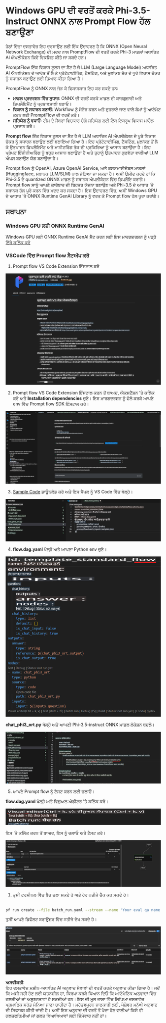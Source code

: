 # Windows GPU ਦੀ ਵਰਤੋਂ ਕਰਕੇ Phi-3.5-Instruct ONNX ਨਾਲ Prompt Flow ਹੱਲ ਬਣਾਉਣਾ

ਹੇਠਾਂ ਦਿੱਤਾ ਦਸਤਾਵੇਜ਼ ਇਹ ਦਰਸਾਉਣ ਲਈ ਇੱਕ ਉਦਾਹਰਣ ਹੈ ਕਿ ONNX (Open Neural Network Exchange) ਦੀ ਮਦਦ ਨਾਲ PromptFlow ਦੀ ਵਰਤੋਂ ਕਰਕੇ Phi-3 ਮਾਡਲਾਂ ਅਧਾਰਿਤ AI ਐਪਲੀਕੇਸ਼ਨ ਕਿਵੇਂ ਵਿਕਸਿਤ ਕੀਤੇ ਜਾ ਸਕਦੇ ਹਨ।

PromptFlow ਇੱਕ ਵਿਕਾਸ ਟੂਲਸ ਦਾ ਸੈੱਟ ਹੈ ਜੋ LLM (Large Language Model) ਅਧਾਰਿਤ AI ਐਪਲੀਕੇਸ਼ਨ ਦੇ ਆਰੰਭ ਤੋਂ ਲੈ ਕੇ ਪ੍ਰੋਟੋਟਾਈਪਿੰਗ, ਟੈਸਟਿੰਗ, ਅਤੇ ਮੁਲਾਂਕਣ ਤੱਕ ਦੇ ਪੂਰੇ ਵਿਕਾਸ ਚੱਕਰ ਨੂੰ ਸਧਾਰਨ ਬਣਾਉਣ ਲਈ ਤਿਆਰ ਕੀਤਾ ਗਿਆ ਹੈ।

PromptFlow ਨੂੰ ONNX ਨਾਲ ਜੋੜ ਕੇ ਵਿਕਾਸਕਾਰ ਇਹ ਕਰ ਸਕਦੇ ਹਨ:

- **ਮਾਡਲ ਪ੍ਰਦਰਸ਼ਨ ਵਿੱਚ ਸੁਧਾਰ**: ONNX ਦੀ ਵਰਤੋਂ ਕਰਕੇ ਮਾਡਲ ਦੀ ਕਾਰਗੁਜ਼ਾਰੀ ਅਤੇ ਡਿਪਲੌਇਮੈਂਟ ਨੂੰ ਪ੍ਰਭਾਵਸ਼ਾਲੀ ਬਣਾਓ।
- **ਵਿਕਾਸ ਨੂੰ ਸਧਾਰਨ ਬਣਾਓ**: Workflow ਨੂੰ ਮੈਨੇਜ ਕਰਨ ਅਤੇ ਦੁਹਰਾਏ ਜਾਣ ਵਾਲੇ ਕੰਮਾਂ ਨੂੰ ਆਟੋਮੇਟ ਕਰਨ ਲਈ PromptFlow ਦੀ ਵਰਤੋਂ ਕਰੋ।
- **ਸਹਿਯੋਗ ਨੂੰ ਵਧਾਓ**: ਟੀਮ ਦੇ ਮੈਂਬਰਾਂ ਵਿਚਕਾਰ ਚੰਗੇ ਸਹਿਯੋਗ ਲਈ ਇੱਕ ਇਕਰੂਪ ਵਿਕਾਸ ਮਾਹੌਲ ਪ੍ਰਦਾਨ ਕਰੋ।

**Prompt flow** ਇੱਕ ਵਿਕਾਸ ਟੂਲਸ ਦਾ ਸੈੱਟ ਹੈ ਜੋ LLM ਅਧਾਰਿਤ AI ਐਪਲੀਕੇਸ਼ਨ ਦੇ ਪੂਰੇ ਵਿਕਾਸ ਚੱਕਰ ਨੂੰ ਸਧਾਰਨ ਬਣਾਉਣ ਲਈ ਬਣਾਇਆ ਗਿਆ ਹੈ। ਇਹ ਪ੍ਰੋਟੋਟਾਈਪਿੰਗ, ਟੈਸਟਿੰਗ, ਮੁਲਾਂਕਣ ਤੋਂ ਲੈ ਕੇ ਉਤਪਾਦਨ ਡਿਪਲੌਇਮੈਂਟ ਅਤੇ ਮਾਨੀਟਰਿੰਗ ਤੱਕ ਦੀ ਪ੍ਰਕਿਰਿਆ ਨੂੰ ਆਸਾਨ ਬਣਾਉਂਦਾ ਹੈ। ਇਹ ਪ੍ਰੰਪਟ ਇੰਜੀਨੀਅਰਿੰਗ ਨੂੰ ਬਹੁਤ ਆਸਾਨ ਬਣਾਉਂਦਾ ਹੈ ਅਤੇ ਤੁਹਾਨੂੰ ਉਤਪਾਦਨ ਗੁਣਵੱਤਾ ਵਾਲੀਆਂ LLM ਐਪਸ ਬਣਾਉਣ ਯੋਗ ਬਣਾਉਂਦਾ ਹੈ।

Prompt flow ਨੂੰ OpenAI, Azure OpenAI Service, ਅਤੇ ਕਸਟਮਾਈਜ਼ੇਬਲ ਮਾਡਲਾਂ (Huggingface, ਸਥਾਨਕ LLM/SLM) ਨਾਲ ਜੋੜਿਆ ਜਾ ਸਕਦਾ ਹੈ। ਅਸੀਂ ਉਮੀਦ ਕਰਦੇ ਹਾਂ ਕਿ Phi-3.5 ਦੇ quantized ONNX ਮਾਡਲ ਨੂੰ ਸਥਾਨਕ ਐਪਲੀਕੇਸ਼ਨ ਵਿੱਚ ਡਿਪਲੌਇ ਕਰਾਂਗੇ। Prompt flow ਸਾਨੂੰ ਆਪਣੇ ਕਾਰੋਬਾਰ ਦੀ ਬਿਹਤਰ ਯੋਜਨਾ ਬਣਾਉਣ ਅਤੇ Phi-3.5 ਦੇ ਆਧਾਰ 'ਤੇ ਸਥਾਨਕ ਹੱਲ ਪੂਰੇ ਕਰਨ ਵਿੱਚ ਮਦਦ ਕਰ ਸਕਦਾ ਹੈ। ਇਸ ਉਦਾਹਰਣ ਵਿੱਚ, ਅਸੀਂ Windows GPU ਦੇ ਆਧਾਰ 'ਤੇ ONNX Runtime GenAI Library ਨੂੰ ਵਰਤ ਕੇ Prompt flow ਹੱਲ ਪੂਰਾ ਕਰਾਂਗੇ।

## **ਸਥਾਪਨਾ**

### **Windows GPU ਲਈ ONNX Runtime GenAI**

Windows GPU ਲਈ ONNX Runtime GenAI ਸੈੱਟ ਕਰਨ ਲਈ ਇਸ ਮਾਰਗਦਰਸ਼ਨ ਨੂੰ ਪੜ੍ਹੋ [ਇੱਥੇ ਕਲਿੱਕ ਕਰੋ](./ORTWindowGPUGuideline.md)

### **VSCode ਵਿੱਚ Prompt flow ਸੈਟਅੱਪ ਕਰੋ**

1. Prompt flow VS Code Extension ਇੰਸਟਾਲ ਕਰੋ

![pfvscode](../../../../../../translated_images/pfvscode.79f42ae5dd93ed35c19d6d978ae75831fef40e0b8440ee48b893b5a0597d2260.pa.png)

2. Prompt flow VS Code Extension ਇੰਸਟਾਲ ਕਰਨ ਤੋਂ ਬਾਅਦ, ਐਕਸਟੈਂਸ਼ਨ 'ਤੇ ਕਲਿੱਕ ਕਰੋ ਅਤੇ **Installation dependencies** ਚੁਣੋ। ਇਸ ਮਾਰਗਦਰਸ਼ਨ ਨੂੰ ਫੋਲੋ ਕਰਕੇ ਆਪਣੇ env ਵਿੱਚ Prompt flow SDK ਇੰਸਟਾਲ ਕਰੋ।

![pfsetup](../../../../../../translated_images/pfsetup.0c82d99c7760aac29833b37faf4329e67e22279b1c5f37a73724dfa9ebaa32ee.pa.png)

3. [Sample Code](../../../../../../code/09.UpdateSamples/Aug/pf/onnx_inference_pf) ਡਾਊਨਲੋਡ ਕਰੋ ਅਤੇ ਇਸ ਸੈਂਪਲ ਨੂੰ VS Code ਵਿੱਚ ਖੋਲ੍ਹੋ।

![pfsample](../../../../../../translated_images/pfsample.7bf40b133a558d86356dd6bc0e480bad2659d9c5364823dae9b3e6784e6f2d25.pa.png)

4. **flow.dag.yaml** ਖੋਲ੍ਹੋ ਅਤੇ ਆਪਣਾ Python env ਚੁਣੋ।

![pfdag](../../../../../../translated_images/pfdag.c5eb356fa3a96178cd594de9a5da921c4bbe646a9946f32aa20d344ccbeb51a0.pa.png)

   **chat_phi3_ort.py** ਖੋਲ੍ਹੋ ਅਤੇ ਆਪਣੀ Phi-3.5-instruct ONNX ਮਾਡਲ ਲੋਕੇਸ਼ਨ ਬਦਲੋ।

![pfphi](../../../../../../translated_images/pfphi.fff4b0afea47c92c8481174dbf3092823906fca5b717fc642f78947c3e5bbb39.pa.png)

5. ਆਪਣੇ Prompt flow ਨੂੰ ਟੈਸਟ ਕਰਨ ਲਈ ਚਲਾਓ।

**flow.dag.yaml** ਖੋਲ੍ਹੋ ਅਤੇ ਵਿਜੁਅਲ ਐਡੀਟਰ 'ਤੇ ਕਲਿੱਕ ਕਰੋ।

![pfv](../../../../../../translated_images/pfv.7af6ecd65784a98558b344ba69b5ba6233876823fb435f163e916a632394fc1e.pa.png)

ਇਸ 'ਤੇ ਕਲਿੱਕ ਕਰਨ ਤੋਂ ਬਾਅਦ, ਇਸ ਨੂੰ ਚਲਾਓ ਅਤੇ ਟੈਸਟ ਕਰੋ।

![pfflow](../../../../../../translated_images/pfflow.9697e0fda67794bb0cf4b78d52e6f5a42002eec935bc2519933064afbbdd34f0.pa.png)

1. ਤੁਸੀਂ ਟਰਮੀਨਲ ਵਿੱਚ ਬੈਚ ਚਲਾ ਸਕਦੇ ਹੋ ਅਤੇ ਹੋਰ ਨਤੀਜੇ ਚੈੱਕ ਕਰ ਸਕਦੇ ਹੋ।

```bash

pf run create --file batch_run.yaml --stream --name 'Your eval qa name'    

```

ਤੁਸੀਂ ਆਪਣੇ ਡਿਫੌਲਟ ਬਰਾਊਜ਼ਰ ਵਿੱਚ ਨਤੀਜੇ ਦੇਖ ਸਕਦੇ ਹੋ।

![pfresult](../../../../../../translated_images/pfresult.972eb57dd5bec646e1aa01148991ba8959897efea396e42cf9d7df259444878d.pa.png)

**ਅਸਵੀਕਤੀ**:  
ਇਹ ਦਸਤਾਵੇਜ਼ ਮਸ਼ੀਨ-ਅਧਾਰਿਤ AI ਅਨੁਵਾਦ ਸੇਵਾਵਾਂ ਦੀ ਵਰਤੋਂ ਕਰਕੇ ਅਨੁਵਾਦ ਕੀਤਾ ਗਿਆ ਹੈ। ਜਦੋਂ ਕਿ ਅਸੀਂ ਸਹੀ ਹੋਣ ਲਈ ਯਤਨਸ਼ੀਲ ਹਾਂ, ਕਿਰਪਾ ਕਰਕੇ ਧਿਆਨ ਦਿਓ ਕਿ ਆਟੋਮੇਟਿਕ ਅਨੁਵਾਦਾਂ ਵਿੱਚ ਗਲਤੀਆਂ ਜਾਂ ਅਸੁਣਨਤਾਵਾਂ ਹੋ ਸਕਦੀਆਂ ਹਨ। ਇਸ ਦੀ ਮੂਲ ਭਾਸ਼ਾ ਵਿੱਚ ਲਿਖਿਆ ਦਸਤਾਵੇਜ਼ ਪ੍ਰਮਾਣਿਕ ਸਰੋਤ ਮੰਨਿਆ ਜਾਣਾ ਚਾਹੀਦਾ ਹੈ। ਮਹੱਤਵਪੂਰਨ ਜਾਣਕਾਰੀ ਲਈ, ਪੇਸ਼ੇਵਰ ਮਨੁੱਖੀ ਅਨੁਵਾਦ ਦੀ ਸਿਫਾਰਸ਼ ਕੀਤੀ ਜਾਂਦੀ ਹੈ। ਅਸੀਂ ਇਸ ਅਨੁਵਾਦ ਦੀ ਵਰਤੋਂ ਤੋਂ ਪੈਦਾ ਹੋਣ ਵਾਲੀਆਂ ਕਿਸੇ ਵੀ ਗਲਤਫਹਿਮੀਆਂ ਜਾਂ ਗਲਤ ਵਿਆਖਿਆਵਾਂ ਲਈ ਜ਼ਿੰਮੇਵਾਰ ਨਹੀਂ ਹਾਂ।